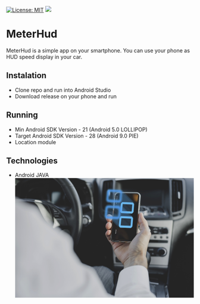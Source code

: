 [![License: MIT](https://img.shields.io/badge/License-MIT-yellow.svg)](https://opensource.org/licenses/MIT)
[![](https://badgen.net/github/release/janjedrzejak/MeterHud)](https://github.com/janjedrzejak/MeterHud/releases)
# MeterHud
MeterHud is a simple app on your smartphone. You can use your phone as HUD speed display in your car.
## Instalation
* Clone repo and run into Android Studio
* Download release on your phone and run
## Running
* Min Android SDK Version - 21 (Android 5.0 LOLLIPOP)
* Target Android SDK Version - 28 (Android 9.0 PIE)
* Location module
## Technologies
* Android JAVA
<img width="600" src="https://github.com/janjedrzejak/MeterHud/blob/demo/1.jpg" ></img>



